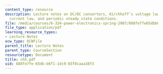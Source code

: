 ```yaml
---
content_type: resource
description: Lecture notes on DC/DC converters, Kirchhoff's voltage law, Kirchhoff's
  current law, and periodic steady state conditions.
file: /media/courses/6-334-power-electronics-spring-2007/888fe7fe65dbb6f11dc903f8caaa38f3_ch5.pdf
file_type: application/pdf
learning_resource_types:
- Lecture Notes
ocw_type: OCWFile
parent_title: Lecture Notes
parent_type: CourseSection
resourcetype: Document
title: ch5.pdf
uid: 888fe7fe-65db-b6f1-1dc9-03f8caaa38f3
---
```

